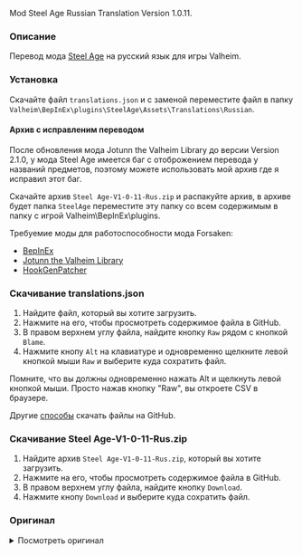 Mod Steel Age Russian Translation Version 1.0.11.

### Описание

Перевод мода [Steel Age](https://www.nexusmods.com/valheim/mods/1143) на русский язык для игры Valheim. 

### Установка

Скачайте файл `translations.json` и с заменой переместите файл в папку `Valheim\BepInEx\plugins\SteelAge\Assets\Translations\Russian`.

#### Архив с исправленим переводом
После обновления мода Jotunn the Valheim Library до версии Version 2.1.0, у мода Steel Age имеется баг с отоброжением перевода у названий предметов, поэтому можете использовать мой архив где я исправил этот баг.

Скачайте архив `Steel Age-V1-0-11-Rus.zip` и распакуйте архив, в архиве будет папка `SteelAge` переместите эту папку со всем содержимым в папку с игрой Valheim\BepInEx\plugins.

Требуемие моды для работоспособности мода Forsaken:
* [BepInEx](https://valheim.thunderstore.io/package/denikson/BepInExPack_Valheim/)
* [Jotunn the Valheim Library](https://www.nexusmods.com/valheim/mods/1138)
* [HookGenPatcher](https://www.nexusmods.com/valheim/mods/505)

### Скачивание translations.json

1. Найдите файл, который вы хотите загрузить.
2. Нажмите на его, чтобы просмотреть содержимое файла в GitHub.
3. В правом верхнем углу файла, найдите кнопку `Raw` рядом с кнопкой `Blame`.
4. Нажмите кнопу `Alt` на клавиатуре и одновременно щелкните левой кнопкой мыши `Raw` и выберите куда сохратить файл.

Помните, что вы должны одновременно нажать Alt и щелкнуть левой кнопкой мыши. Просто нажав кнопку "Raw", вы откроете CSV в браузере.

Другие [способы](https://coderoad.ru/4604663/%D0%A1%D0%BA%D0%B0%D1%87%D0%B0%D1%82%D1%8C-%D0%BE%D1%82%D0%B4%D0%B5%D0%BB%D1%8C%D0%BD%D1%8B%D0%B5-%D1%84%D0%B0%D0%B9%D0%BB%D1%8B-%D1%81-GitHub) скачать файлы на GitHub.

### Скачивание Steel Age-V1-0-11-Rus.zip

1. Найдите архив `Steel Age-V1-0-11-Rus.zip`, который вы хотите загрузить.
2. Нажмите на его, чтобы просмотреть содержимое файла в GitHub.
3. В правом верхнем углу файла, найдите кнопку `Download`.
4. Нажмите кнопу `Download` и выберите куда сохратить файл.

### Оригинал 

<details>
  <summary>Посмотреть оригинал</summary>
  
```
{
  "nordherobow": "Nordic Hero Bow",
  "nordherobow_description": "A heroic bow made from iron.",
  "steelbar": "An ingot of steel",
  "steelbar_description": "A cold bar of steel to craft new items with",
  "draugr_sword": "Draugr Sword",
  "draugr_sword_description": "A cold steel sword from a draugr",
  "steel_battleaxe": "Steel Battle-Axe",
  "steel_battleaxe_description": "A large battle axe crafted from steel",
  "steel_battlehammer": "Steel Battle Hammer",
  "steel_battlehammer_descriptions": "A large war hammer crafted from steel",
  "steelmace": "Steel Mace",
  "steelmace_description": "A steel mace for smacking your enemies around",
  "steel_waraxe": "Steel WarAxe",
  "steel_waraxe_description": "A small hand axe made from steel",
  "steelarrow": "Steel Arrows",
  "steelarrowdescrip": "Arrows tipped with steel and affixed with feathers.",
  "steelsword": "Steel Nordic Sword",
  "steelsworddescrip": "A Nordic Steel Sword",
  "swedishsteelsword": "Swedish Steel Sword",
  "swedishsteelsworddescrip": "A Swedish Sword made from steel",
  "vikingaxe": "Steel Viking Axe",
  "vikingaxedescrip": "A Viking axe crafted from finewood and steel"
}
```
  
</details>
